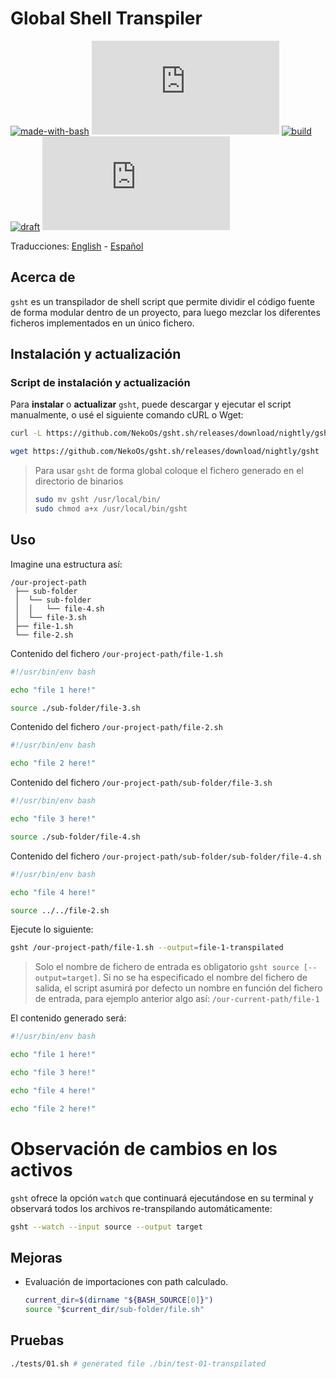# Global Shell Transpiler

[![made-with-bash](https://img.shields.io/badge/Made%20with-Bash-1f425f.svg)](https://www.gnu.org/software/bash/)
[![GitHub release](https://img.shields.io/github/release/NekoOs/gsht.sh)](https://GitHub.com/Naereen/StrapDown.js/releases/)
[![build](https://github.com/NekoOs/gsht.sh/actions/workflows/tags.yml/badge.svg)](https://github.com/NekoOs/gsht.sh/actions/workflows/tags.yml)
[![draft](https://github.com/NekoOs/gsht.sh/actions/workflows/draft.yml/badge.svg)](https://github.com/NekoOs/gsht.sh/actions/workflows/draft.yml)
[![issues](https://img.shields.io/github/issues/NekoOs/gsht.sh)]()

Traducciones: [English](README.md) - [Español](README.es_ES.md)

## Acerca de

`gsht` es un transpilador de shell script que permite dividir el código fuente de forma modular dentro de un proyecto, 
para luego mezclar los diferentes ficheros implementados en un único fichero.

## Instalación y actualización

### Script de instalación y actualización

Para **instalar** o **actualizar** `gsht`, puede descargar y ejecutar el script manualmente, o usé el siguiente comando 
cURL o Wget:

```bash
curl -L https://github.com/NekoOs/gsht.sh/releases/download/nightly/gsht > gsht
```
```bash
wget https://github.com/NekoOs/gsht.sh/releases/download/nightly/gsht
```

> Para usar `gsht` de forma global coloque el fichero generado en el directorio de binarios
> ```bash
> sudo mv gsht /usr/local/bin/
> sudo chmod a+x /usr/local/bin/gsht
> ```

## Uso

Imagine una estructura así:

```text
/our-project-path
 ├── sub-folder
 │  └── sub-folder
 │  │   └── file-4.sh
 │  └── file-3.sh
 ├── file-1.sh
 └── file-2.sh   
```

Contenido del fichero `/our-project-path/file-1.sh`

```bash
#!/usr/bin/env bash

echo "file 1 here!"

source ./sub-folder/file-3.sh 
```

Contenido del fichero `/our-project-path/file-2.sh`

```bash
#!/usr/bin/env bash

echo "file 2 here!" 
```

Contenido del fichero `/our-project-path/sub-folder/file-3.sh`

```bash
#!/usr/bin/env bash

echo "file 3 here!"

source ./sub-folder/file-4.sh
```

Contenido del fichero `/our-project-path/sub-folder/sub-folder/file-4.sh`

```bash
#!/usr/bin/env bash

echo "file 4 here!"

source ../../file-2.sh 
```

Ejecute lo siguiente:

```sh
gsht /our-project-path/file-1.sh --output=file-1-transpilated
```

> Solo el nombre de fichero de entrada es obligatorio `gsht source [--output=target]`.
> Si no se ha especificado el nombre del fichero de salida, el script asumirá por defecto un nombre en función del 
> fichero de entrada, para ejemplo anterior algo así: `/our-current-path/file-1` 

El contenido generado será:

```bash
#!/usr/bin/env bash

echo "file 1 here!"

echo "file 3 here!"

echo "file 4 here!"

echo "file 2 here!"
```

# Observación de cambios en los activos

`gsht` ofrece la opción `watch` que continuará ejecutándose en su terminal y observará todos los archivos 
re-transpilando automáticamente:

```bash
gsht --watch --input source --output target
```


## Mejoras

- Evaluación de importaciones con path calculado.
  ```bash
  current_dir=$(dirname "${BASH_SOURCE[0]}")
  source "$current_dir/sub-folder/file.sh"
  ```

## Pruebas

```bash
./tests/01.sh # generated file ./bin/test-01-transpilated
```

[1]: https://github.com/NekoOs/gsht.sh
[2]: https://github.com/NekoOs/gsht.sh/blob/master/install.sh
